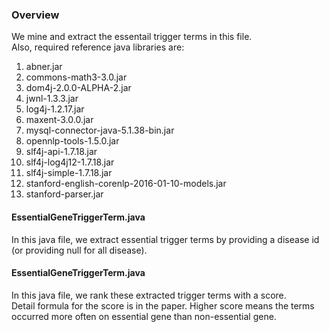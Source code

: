 ### Overview
We mine and extract the essentail trigger terms in this file.  
Also, required reference java libraries are:
1. abner.jar
2. commons-math3-3.0.jar
3. dom4j-2.0.0-ALPHA-2.jar
4. jwnl-1.3.3.jar
5. log4j-1.2.17.jar
6. maxent-3.0.0.jar
7. mysql-connector-java-5.1.38-bin.jar
8. opennlp-tools-1.5.0.jar
9. slf4j-api-1.7.18.jar
10. slf4j-log4j12-1.7.18.jar
11. slf4j-simple-1.7.18.jar
12. stanford-english-corenlp-2016-01-10-models.jar
13. stanford-parser.jar

#### EssentialGeneTriggerTerm.java
In this java file, we extract essential trigger terms by providing a disease id (or providing null for all disease).

#### EssentialGeneTriggerTerm.java
In this java file, we rank these extracted trigger terms with a score.  
Detail formula for the score is in the paper. Higher score means the terms occurred more often on essential gene than non-essential gene.
